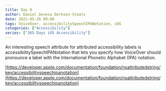 ```yaml
---
title: Day 8
author: Daniel Devesa Derksen-Staats
date: 2022-05-26 09:00
tags: VoiceOver, accessibilitySpeechIPANotation, iOS
categories: ["Accessibility"]
series: ["365 Days iOS Accessibility"]
---
```


An interesting speech attribute for attributed accessibility labels is accessibilitySpeechIPANotation that lets you specify how VoiceOver should pronounce a label with the International Phonetic Alphabet (IPA) notation. 

[https://developer.apple.com/documentation/foundation/nsattributedstring/key/accessibilityspeechipanotation](https://developer.apple.com/documentation/foundation/nsattributedstring/key/accessibilityspeechipanotation)

